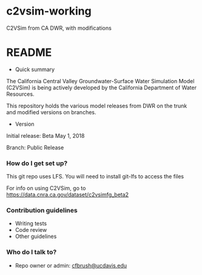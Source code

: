 # c2vsim-working
C2VSim from CA DWR, with modifications

# README #

* Quick summary

The California Central Valley Groundwater-Surface Water Simulation Model (C2VSim) is being actively developed by the California Department of Water Resources. 

This repository holds the various model releases from DWR on the trunk and modified versions on branches.

* Version

Initial release: Beta May 1, 2018

Branch: Public Release

### How do I get set up? ###

This git repo uses LFS. You will need to install git-lfs to access the files

For info on using C2VSim, go to https://data.cnra.ca.gov/dataset/c2vsimfg_beta2

### Contribution guidelines ###

* Writing tests
* Code review
* Other guidelines

### Who do I talk to? ###

* Repo owner or admin: cfbrush@ucdavis.edu
